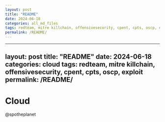 ```yaml
---
layout: post
title: "README"
date: 2024-06-18
categories: all_md_files
tags: redteam, mitre killchain, offensivesecurity, cpent, cpts, oscp, exploit
permalink: /README/
---
```


---
layout: post
title: "README"
date: 2024-06-18
categories: cloud
tags: redteam, mitre killchain, offensivesecurity, cpent, cpts, oscp, exploit
permalink: /README/
---

# Cloud

@spotheplanet

